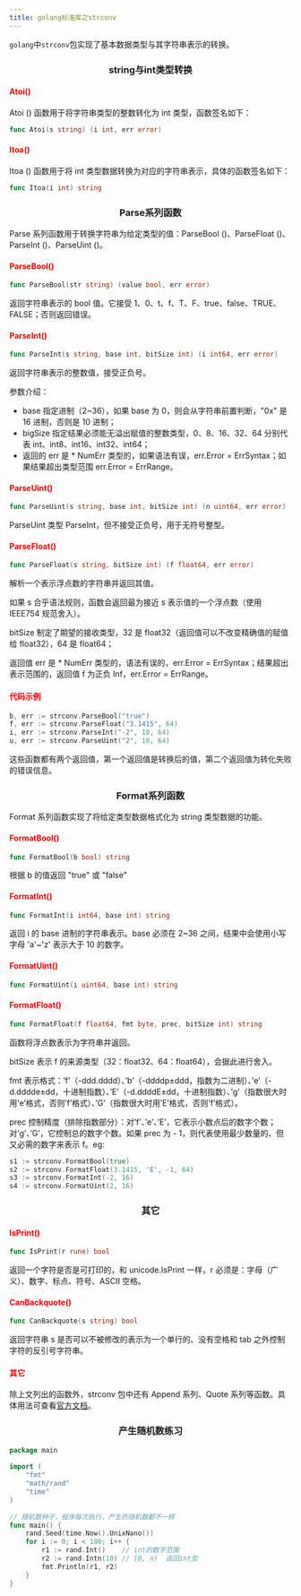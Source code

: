 ```yaml
---
title: golang标准库之strconv
---
```


`golang`中`strconv`包实现了基本数据类型与其字符串表示的转换。

### <center>string与int类型转换</center>

#### <font color=red>Atoi()</font>

Atoi () 函数用于将字符串类型的整数转化为 int 类型，函数签名如下：

```go
func Atoi(s string) (i int, err error)
```

#### <font color=red>Itoa()</font>

Itoa () 函数用于将 int 类型数据转换为对应的字符串表示，具体的函数签名如下：

```go
func Itoa(i int) string
```

### <center>Parse系列函数</center>

Parse 系列函数用于转换字符串为给定类型的值：ParseBool ()、ParseFloat ()、ParseInt ()、ParseUint ()。

#### <font color=red>ParseBool()</font>

```go
func ParseBool(str string) (value bool, err error)
```

返回字符串表示的 bool 值。它接受 1、0、t、f、T、F、true、false、TRUE、FALSE；否则返回错误。

#### <font color=red>ParseInt()</font>

```go
func ParseInt(s string, base int, bitSize int) (i int64, err error)
```

返回字符串表示的整数值，接受正负号。

参数介绍：

- base 指定进制（2~36），如果 base 为 0，则会从字符串前置判断，"0x" 是 16 进制，否则是 10 进制；
- bigSize 指定结果必须能无溢出赋值的整数类型，0、8、16、32、64 分别代表 int、int8、int16、int32、int64；
- 返回的 err 是 * NumErr 类型的，如果语法有误，err.Error = ErrSyntax；如果结果超出类型范围 err.Error = ErrRange。

#### <font color=red>ParseUint()</font>

```go
func ParseUint(s string, base int, bitSize int) (n uint64, err error)
```

ParseUint 类型 ParseInt，但不接受正负号，用于无符号整型。

#### <font color=red>ParseFloat()</font>

```go
func ParseFloat(s string, bitSize int) (f float64, err error)
```

解析一个表示浮点数的字符串并返回其值。

如果 s 合乎语法规则，函数会返回最为接近 s 表示值的一个浮点数（使用 IEEE754 规范舍入）。

bitSize 制定了期望的接收类型，32 是 float32（返回值可以不改变精确值的赋值给 float32），64 是 float64；

返回值 err 是 * NumErr 类型的，语法有误的，err.Error = ErrSyntax；结果超出表示范围的，返回值 f 为正负 Inf，err.Error = ErrRange。

#### <font color=red>代码示例</font>

```go
b, err := strconv.ParseBool("true")
f, err := strconv.ParseFloat("3.1415", 64)
i, err := strconv.ParseInt("-2", 10, 64)
u, err := strconv.ParseUint("2", 10, 64)
```

这些函数都有两个返回值，第一个返回值是转换后的值，第二个返回值为转化失败的错误信息。

### <center>Format系列函数</center>

Format 系列函数实现了将给定类型数据格式化为 string 类型数据的功能。

#### <font color=red>FormatBool()</font>

```go
func FormatBool(b bool) string
```

根据 b 的值返回 "true" 或 "false"

#### <font color=red>FormatInt()</font>

```go
func FormatInt(i int64, base int) string
```

返回 i 的 base 进制的字符串表示。base 必须在 2~36 之间，结果中会使用小写字母 'a'~'z' 表示大于 10 的数字。

#### <font color=red>FormatUint()</font>

```go
func FormatUint(i uint64, base int) string
```

#### <font color=red>FormatFloat()</font>

```go
func FormatFloat(f float64, fmt byte, prec, bitSize int) string
```

函数将浮点数表示为字符串并返回。

bitSize 表示 f 的来源类型（32：float32、64：float64），会据此进行舍入。

fmt 表示格式：’f’（-ddd.dddd）、’b’（-ddddp±ddd，指数为二进制）、’e’（-d.dddde±dd，十进制指数）、’E’（-d.ddddE±dd，十进制指数）、’g’（指数很大时用’e’格式，否则’f’格式）、’G’（指数很大时用’E’格式，否则’f’格式）。

prec 控制精度（排除指数部分）：对’f’、’e’、’E’，它表示小数点后的数字个数；对’g’、’G’，它控制总的数字个数。如果 prec 为 - 1，则代表使用最少数量的、但又必需的数字来表示 f。eg:

```go
s1 := strconv.FormatBool(true)
s2 := strconv.FormatFloat(3.1415, 'E', -1, 64)
s3 := strconv.FormatInt(-2, 16)
s4 := strconv.FormatUint(2, 16)
```

### <center>其它</center>

#### <font color=red>IsPrint()</font>

```go
func IsPrint(r rune) bool
```

返回一个字符是否是可打印的，和 unicode.IsPrint 一样，r 必须是：字母（广义）、数字、标点、符号、ASCII 空格。

#### <font color=red>CanBackquote()</font>

```go
func CanBackquote(s string) bool
```

返回字符串 s 是否可以不被修改的表示为一个单行的、没有空格和 tab 之外控制字符的反引号字符串。

#### <font color=red>其它</font>

除上文列出的函数外，strconv 包中还有 Append 系列、Quote 系列等函数。具体用法可查看[官方文档](https://golang.org/pkg/strconv/)。

### <center>产生随机数练习</center>

```go
package main
 
import (
	"fmt"
	"math/rand"
	"time"
)
 
// 随机数种子，程序每次执行，产生的随机数都不一样
func main() {
	rand.Seed(time.Now().UnixNano())
	for i := 0; i < 100; i++ {
		r1 := rand.Int()    // int的数字范围
		r2 := rand.Intn(10) // [0, n)  返回int型
		fmt.Println(r1, r2)
	}
}
```

